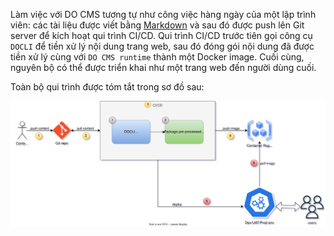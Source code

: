 Làm việc với DO CMS tương tự như công việc hàng ngày của một lập trình viên: các tài liệu được viết bằng <a href="https://www.markdownguide.org/" target="_blank">Markdown</a> và sau đó được push lên Git server để kích hoạt qui trình CI/CD. Qui trình CI/CD trước tiên gọi công cụ `DOCLI` để tiền xử lý nội dung trang web, sau đó đóng gói nội dung đã được tiền xử lý cùng với `DO CMS runtime` thành một Docker image. Cuối cùng, nguyên bộ có thể được triển khai như một trang web đến người dùng cuối.

Toàn bộ qui trình được tóm tắt trong sơ đồ sau:

![DO CMS - Cách thức hoạt động](docms-howitwork.svg "cách thức hoạt động")
